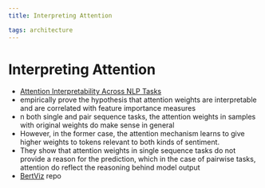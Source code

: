 ```yaml
---
title: Interpreting Attention

tags: architecture 
---
```


# Interpreting Attention
- [Attention Interpretability Across NLP Tasks](https://arxiv.org/abs/1909.11218)
- empirically prove the hypothesis that attention weights are interpretable and are correlated with feature importance measures
- n both single and pair sequence tasks, the attention weights in samples with original weights do make sense in general
- However, in the former case, the attention mechanism learns to give higher weights to tokens relevant to both kinds of sentiment.
- They show that attention weights in single sequence tasks do not provide a reason for the prediction, which in the case of pairwise tasks, attention do reflect the reasoning behind model output
- [BertViz](https://github.com/jessevig/bertviz) repo




